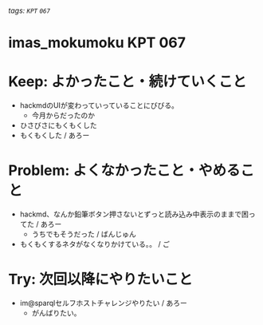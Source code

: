 ###### tags: `KPT` `067`

# imas_mokumoku KPT 067

# Keep: よかったこと・続けていくこと

- hackmdのUIが変わっていっていることにびびる。
    - 今月からだったのか
- ひさびさにもくもくした
- もくもくした / あろー

# Problem: よくなかったこと・やめること

- hackmd、なんか鉛筆ボタン押さないとずっと読み込み中表示のままで困ってた / あろー
    - うちでもそうだった / ばんじゅん
- もくもくするネタがなくなりかけている。。 / ご

# Try: 次回以降にやりたいこと

- im@sparqlセルフホストチャレンジやりたい / あろー
    - がんばりたい。
